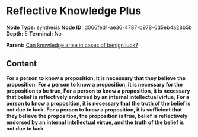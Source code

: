 # Reflective Knowledge Plus

**Node Type:** synthesis
**Node ID:** d066fed1-ae36-4787-b978-6d5eb4a28b5b
**Depth:** 5
**Terminal:** No

**Parent:** [Can knowledge arise in cases of benign luck?](can-knowledge-arise-in-cases-of-benign-luck-antithesis-e57743fd-5f91-40f1-910d-54677afe2239.md)

## Content

**For a person to know a proposition, it is necessary that they believe the proposition**, **For a person to know a proposition, it is necessary for the proposition to be true**, **For a person to know a proposition, it is necessary that belief is reflectively endorsed by an internal intellectual virtue**, **For a person to know a proposition, it is necessary that the truth of the belief is not due to luck**, **For a person to know a proposition, it is sufficient that they believe the proposition, the proposition is true, belief is reflectively endorsed by an internal intellectual virtue, and the truth of the belief is not due to luck**
